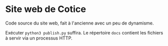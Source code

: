 # Site web de Cotice

Code source du site web, fait à l'ancienne avec un peu de dynamisme.

Exécuter `python3 publish.py` suffira. Le répertoire `docs` contient les
fichiers à servir via un processus HTTP.

